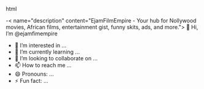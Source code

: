 html

-<<meta name="google-site-verification" content="ReMxZUCeCPBciVsHydF211M59U-fW4xNgTS58JlPTwg" /> name="description" content="EjamFilmEmpire - Your hub for Nollywood movies, African films, entertainment gist, funny skits, ads, and more.">
<meta name="keywords" content="EjamFilmEmpire, Nollywood movies, African film, funny skits, entertainment news, Nigerian movies, ads, acting, short films, comedy videos, Ejam Film Empire">
<meta name="author" content="EjamFilmEmpire">
<meta name="robots" content="index, follow">
<meta property="og:title" content="EjamFilmEmpire - Nollywood & Entertainment Hub">
<meta property="og:description" content="Explore African films, comedy skits, Nollywood movies, entertainment updates, and more.">
<meta property="og:type" content="website">
<meta property="og:url" content="https://ejam89.github.io">
<meta property="og:image" content="https://ejam89.github.io/images/thumbnail.jpg"> <!-- Optional: add this if you have a thumbnail --> 👋 Hi, I’m @ejamfimempire
- 👀 I’m interested in ...
- 🌱 I’m currently learning ...
- 💞️ I’m looking to collaborate on ...
- 📫 How to reach me ...
- 😄 Pronouns: ...
- ⚡ Fun fact: ...

<!---
ejamfimempire/ejamfimempire is a ✨ special ✨ repository because its `README.md` (this file) appears on your GitHub profile.
You can click the Preview link to take a look at your changes.
--->
